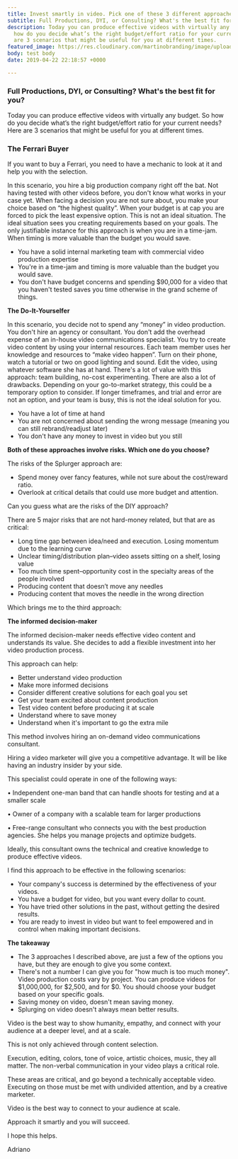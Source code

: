 ```yaml
---
title: Invest smartly in video. Pick one of these 3 different approaches.
subtitle: Full Productions, DYI, or Consulting? What's the best fit for you?
description: Today you can produce effective videos with virtually any budget. So
  how do you decide what’s the right budget/effort ratio for your current needs? Here
  are 3 scenarios that might be useful for you at different times.
featured_image: https://res.cloudinary.com/martinobranding/image/upload/v1555965383/adrianomartinocom/Adriano_Martino_Video_Marketing_rgg8m2.jpg
body: test body
date: 2019-04-22 22:18:57 +0000

---
```

### Full Productions, DYI, or Consulting? What's the best fit for you?

Today you can produce effective videos with virtually any budget. So how do you decide what’s the right budget/effort ratio for your current needs? Here are 3 scenarios that might be useful for you at different times.

### **The Ferrari Buyer**

If you want to buy a Ferrari, you need to have a mechanic to look at it and help you with the selection.

In this scenario, you hire a big production company right off the bat. Not having tested with other videos before, you don't know what works in your case yet. When facing a decision you are not sure about, you make your choice based on “the highest quality”. When your budget is at cap you are forced to pick the least expensive option. This is not an ideal situation. The ideal situation sees you creating requirements based on your goals. The only justifiable instance for this approach is when you are in a time-jam. When timing is more valuable than the budget you would save.

* You have a solid internal marketing team with commercial video production expertise
* You're in a time-jam and timing is more valuable than the budget you would save.
* You don't have budget concerns and spending $90,000 for a video that you haven't tested saves you time otherwise in the grand scheme of things.

**The Do-It-Yourselfer**

In this scenario, you decide not to spend any “money” in video production. You don't hire an agency or consultant. You don't add the overhead expense of an in-house video communications specialist. You try to create video content by using your internal resources. Each team member uses her knowledge and resources to “make video happen”. Turn on their phone, watch a tutorial or two on good lighting and sound. Edit the video, using whatever software she has at hand. There's a lot of value with this approach: team building, no-cost experimenting. There are also a lot of drawbacks. Depending on your go-to-market strategy, this could be a temporary option to consider. If longer timeframes, and trial and error are not an option, and your team is busy, this is not the ideal solution for you.

* You have a lot of time at hand
* You are not concerned about sending the wrong message (meaning you can still rebrand/readjust later)
* You don't have any money to invest in video but you still 

**Both of these approaches involve risks. Which one do you choose?**

The risks of the Splurger approach are:

* Spend money over fancy features, while not sure about the cost/reward ratio.
* Overlook at critical details that could use more budget and attention.

Can you guess what are the risks of the DIY approach?

There are 5 major risks that are not hard-money related, but that are as critical:

* Long time gap between idea/need and execution. Losing momentum due to the learning curve
* Unclear timing/distribution plan–video assets sitting on a shelf, losing value
* Too much time spent–opportunity cost in the specialty areas of the people involved
* Producing content that doesn’t move any needles
* Producing content that moves the needle in the wrong direction

Which brings me to the third approach:

**The informed decision-maker**

The informed decision-maker needs effective video content and understands its value. She decides to add a flexible investment into her video production process.

This approach can help:

* Better understand video production
* Make more informed decisions
* Consider different creative solutions for each goal you set
* Get your team excited about content production
* Test video content before producing it at scale
* Understand where to save money
* Understand when it's important to go the extra mile

This method involves hiring an on-demand video communications consultant.

Hiring a video marketer will give you a competitive advantage. It will be like having an industry insider by your side.

This specialist could operate in one of the following ways:

• Independent one-man band that can handle shoots for testing and at a smaller scale

• Owner of a company with a scalable team for larger productions

• Free-range consultant who connects you with the best production agencies. She helps you manage projects and optimize budgets.

Ideally, this consultant owns the technical and creative knowledge to produce effective videos.

I find this approach to be effective in the following scenarios:

* Your company's success is determined by the effectiveness of your videos.
* You have a budget for video, but you want every dollar to count.
* You have tried other solutions in the past, without getting the desired results.
* You are ready to invest in video but want to feel empowered and in control when making important decisions.

**The takeaway**

* The 3 approaches I described above, are just a few of the options you have, but they are enough to give you some context.
* There's not a number I can give you for "how much is too much money". Video production costs vary by project. You can produce videos for $1,000,000, for $2,500, and for $0. You should choose your budget based on your specific goals.
* Saving money on video, doesn't mean saving money.
* Splurging on video doesn't always mean better results.

Video is the best way to show humanity, empathy, and connect with your audience at a deeper level, and at a scale.

This is not only achieved through content selection. 

Execution, editing, colors, tone of voice, artistic choices, music, they all matter. The non-verbal communication in your video plays a critical role. 

These areas are critical, and go beyond a technically acceptable video. Executing on those must be met with undivided attention, and by a creative marketer.

Video is the best way to connect to your audience at scale.

Approach it smartly and you will succeed.

I hope this helps.

Adriano